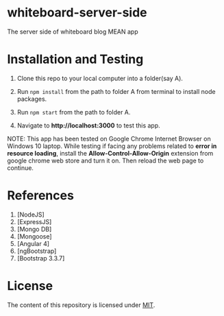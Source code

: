 # whiteboard-server-side
The server side of whiteboard blog MEAN app

# Installation and Testing

1. Clone this repo to your local computer into a folder(say A).

2. Run `npm install` from the path to folder A from terminal to install node packages.

3. Run `npm start` from the path to folder A.

4. Navigate to **http://localhost:3000** to test this app.

NOTE: This app has been tested on Google Chrome Internet Browser on Windows 10 laptop. While testing if facing any problems related to **error in resource loading**, install the **Allow-Control-Allow-Origin** extension from google chrome web store and turn it on.
Then reload the web page to continue.

# References

1. [NodeJS]
2. [ExpressJS]
3. [Mongo DB]
4. [Mongoose]
5. [Angular 4]
6. [ngBootstrap]
7. [Bootstrap 3.3.7]

# License

The content of this repository is licensed under [MIT](https://choosealicense.com/licenses/mit/).
